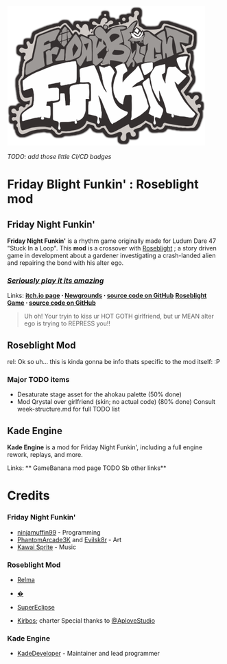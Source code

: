 ![FridayBlightFunkinLogo](art/thumbnailNewer.png)

*TODO: add those little CI/CD badges*

# Friday Blight Funkin' : Roseblight mod

## Friday Night Funkin'
**Friday Night Funkin'** is a rhythm game originally made for Ludum Dare 47 "Stuck In a Loop". This **mod** is a crossover with [Roseblight](https://aplovestudio.itch.io/roseblight) ; a story driven game in development about a gardener investigating a crash-landed alien and repairing the bond with his alter ego.

### *[Seriously play it its amazing](https://aplovestudio.itch.io/roseblight)*

Links: **[itch.io page](https://ninja-muffin24.itch.io/funkin) ⋅ [Newgrounds](https://www.newgrounds.com/portal/view/770371) ⋅ [source code on GitHub](https://github.com/ninjamuffin99/Funkin)**
**[Roseblight Game](https://aplovestudio.itch.io/roseblight) ⋅ [source code on GitHub](https://github.com/relma2/roseblight-fnf-mod)**
> Uh oh! Your tryin to kiss ur HOT GOTH girlfriend, but ur MEAN alter ego is trying to REPRESS you!!

## Roseblight Mod
rel: Ok so uh... this is kinda gonna be info thats specific to the mod itself: :P

### Major TODO items
- Desaturate stage asset for the ahokau palette (50% done)
- Mod Qrystal over girlfriend (skin; no actual code) (80% done)
Consult week-structure.md for full TODO list
## Kade Engine
**Kade Engine** is a mod for Friday Night Funkin', including a full engine rework, replays, and more.

Links: ** GameBanana mod page TODO <C-k>Sb other links** 

# Credits
### Friday Night Funkin'
 - [ninjamuffin99](https://twitter.com/ninja_muffin99) - Programming
 - [PhantomArcade3K](https://twitter.com/phantomarcade3k) and [Evilsk8r](https://twitter.com/evilsk8r) - Art
 - [Kawai Sprite](https://twitter.com/kawaisprite) - Music

### Roseblight Mod
 - [Relma](https://github.com/relma2)
 - [�](https://github.com/izzonac)
 - [SuperEclipse](https://github.com/SundayMoonday)

 - [Kirbos](https://github.com/Kirbos); charter
Special thanks to [\@AploveStudio](https://aplovestudio.itch.io/)

### Kade Engine
- [KadeDeveloper](https://twitter.com/KadeDeveloper) - Maintainer and lead programmer
